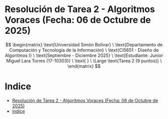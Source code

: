 # Resolución de Tarea 2 - Algoritmos Voraces (Fecha: 06 de Octubre de 2025)

$$
\begin{matrix}
\text{Universidad Simón Bolívar} \
\text{Departamento de Computación y Tecnología de la Información} \
\text{CI5651 - Diseño de Algoritmos I} \
\text{Septiembre - Diciembre 2025} \
\text{Estudiante: Junior Miguel Lara Torres (17-10303)} \
\text{ } \
\Large \text{Tarea 2 (9 puntos)} \
\end{matrix}
$$

# Indice
- [Resolución de Tarea 2 - Algoritmos Voraces (Fecha: 06 de Octubre de 2025)](#resolución-de-tarea-2---Algoritmos-Voraces-fecha-06-de-Octubre-de-2025)
- [Indice](#indice)
